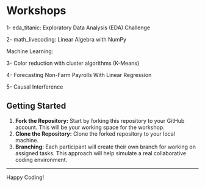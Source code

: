 # Workshops

1- eda_titanic: Exploratory Data Analysis (EDA) Challenge

2- math_livecoding: Linear Algebra with NumPy

Machine Learning:

3- Color reduction with cluster algorithms (K-Means)

4- Forecasting Non-Farm Payrolls With Linear Regression

5- Causal Interference

## Getting Started

1. **Fork the Repository:** Start by forking this repository to your GitHub account. This will be your working space for the workshop.
2. **Clone the Repository:** Clone the forked repository to your local machine.
3. **Branching:** Each participant will create their own branch for working on assigned tasks. This approach will help simulate a real collaborative coding environment.

---

Happy Coding!